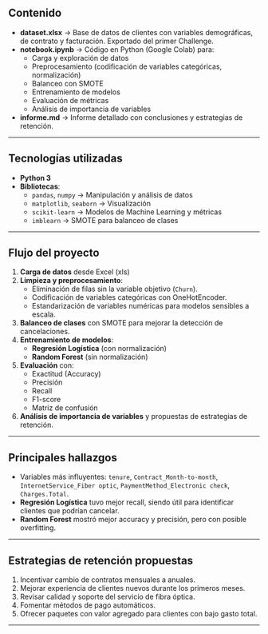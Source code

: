 
##  Contenido
- **dataset.xlsx** → Base de datos de clientes con variables demográficas, de contrato y facturación. Exportado del primer Challenge.
- **notebook.ipynb** → Código en Python (Google Colab) para:
  - Carga y exploración de datos
  - Preprocesamiento (codificación de variables categóricas, normalización)
  - Balanceo con SMOTE
  - Entrenamiento de modelos
  - Evaluación de métricas
  - Análisis de importancia de variables
- **informe.md** → Informe detallado con conclusiones y estrategias de retención.

---

##  Tecnologías utilizadas
- **Python 3**
- **Bibliotecas**:
  - `pandas`, `numpy` → Manipulación y análisis de datos
  - `matplotlib`, `seaborn` → Visualización
  - `scikit-learn` → Modelos de Machine Learning y métricas
  - `imblearn` → SMOTE para balanceo de clases

---

##  Flujo del proyecto
1. **Carga de datos** desde Excel (xls)
2. **Limpieza y preprocesamiento**:
   - Eliminación de filas sin la variable objetivo (`Churn`).
   - Codificación de variables categóricas con OneHotEncoder.
   - Estandarización de variables numéricas para modelos sensibles a escala.
3. **Balanceo de clases** con SMOTE para mejorar la detección de cancelaciones.
4. **Entrenamiento de modelos**:
   - **Regresión Logística** (con normalización)
   - **Random Forest** (sin normalización)
5. **Evaluación** con:
   - Exactitud (Accuracy)
   - Precisión
   - Recall
   - F1-score
   - Matriz de confusión
6. **Análisis de importancia de variables** y propuestas de estrategias de retención.

---

##  Principales hallazgos
- Variables más influyentes: `tenure`, `Contract_Month-to-month`, `InternetService_Fiber optic`, `PaymentMethod_Electronic check`, `Charges.Total`.
- **Regresión Logística** tuvo mejor recall, siendo útil para identificar clientes que podrían cancelar.
- **Random Forest** mostró mejor accuracy y precisión, pero con posible overfitting.

---

##  Estrategias de retención propuestas
1. Incentivar cambio de contratos mensuales a anuales.
2. Mejorar experiencia de clientes nuevos durante los primeros meses.
3. Revisar calidad y soporte del servicio de fibra óptica.
4. Fomentar métodos de pago automáticos.
5. Ofrecer paquetes con valor agregado para clientes con bajo gasto total.

---
